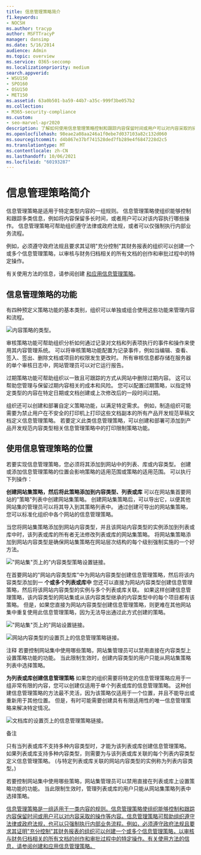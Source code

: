 ```yaml
---
title: 信息管理策略简介
f1.keywords:
- NOCSH
ms.author: tracyp
author: MSFTTracyP
manager: dansimp
ms.date: 5/16/2014
audience: Admin
ms.topic: overview
ms.service: O365-seccomp
ms.localizationpriority: medium
search.appverid:
- WSU150
- SPO160
- OSU150
- MET150
ms.assetid: 63a0b501-ba59-44b7-a35c-999f3be057b2
ms.collection:
- M365-security-compliance
ms.custom:
- seo-marvel-apr2020
description: 了解如何使用信息管理策略控制和跟踪内容保留时间或用户可以对内容采取的操作等内容。
ms.openlocfilehash: 98eae2a08aa246a1f0ebe7d037103a82c132d060
ms.sourcegitcommit: d4b867e37bf741528ded7fb289e4f6847228d2c5
ms.translationtype: MT
ms.contentlocale: zh-CN
ms.lasthandoff: 10/06/2021
ms.locfileid: "60193287"
---
```

# <a name="introduction-to-information-management-policies"></a>信息管理策略简介

信息管理策略是适用于特定类型内容的一组规则。 信息管理策略使组织能够控制和跟踪多类信息，例如将内容保留多长时间，或者用户可以对该内容执行哪些操作。 信息管理策略可帮助组织遵守法律或政府法规，或者可以仅强制执行内部业务流程。 
  
例如，必须遵守政府法规且要求其证明"充分控制"其财务报表的组织可以创建一个或多个信息管理策略，以审核与财务归档相关的所有文档的创作和审批过程中的特定操作。
  
有关使用方法的信息，请参阅创建 [和应用信息管理策略](create-info-mgmt-policies.md)。
  
## <a name="features-of-information-management-policies"></a>信息管理策略的功能
<a name="__top"> </a>

有四种预定义策略功能的基本类别，组织可以单独或组合使用这些功能来管理内容和流程。 
  
![内容策略的类型。](../media/19fcb8a3-974b-40d3-a13f-b76088d122f8.png)
  
审核策略功能可帮助组织分析如何通过记录对文档和列表项执行的事件和操作来使用其内容管理系统。 可以将审核策略功能配置为记录事件，例如当编辑、查看、签入、签出、删除文档或项目的权限发生更改时。 所有审核信息都存储在服务器的单个审核日志中，网站管理员可以对它运行报告。 
  
过期策略功能可帮助组织以一致且可跟踪的方式从网站中删除过期内容。 这可以帮助您管理与保留过期内容相关的成本和风险。 您可以配置过期策略，以指定特定类型的内容在特定日期或文档创建或上次修改后的一段时间过期。
  
组织还可以创建和部署自定义策略功能，以满足特定需求。 例如，制造组织可能需要为禁止用户在不安全的打印机上打印这些文档副本的所有产品开发规范草稿文档定义信息管理策略。 若要定义此类信息管理策略，可以创建和部署可添加到产品开发规范内容类型相关信息管理策略中的打印限制策略功能。
  
## <a name="locations-to-use-an-information-management-policy"></a>使用信息管理策略的位置
<a name="__toc340213528"> </a>

若要实现信息管理策略，您必须将其添加到网站中的列表、库或内容类型。 创建或添加信息管理策略的位置会影响策略的适用范围或策略的适用范围。 可以执行下列操作：
  
 **创建网站集策略，然后将此策略添加到内容类型、列表或库** 可以在网站集首要网站的"策略"列表中创建网站集策略。 创建网站集策略后，可以导出它，以便其他网站集的管理员可以将其导入到其策略列表中。 通过创建可导出的网站集策略，您可以标准化组织中各个网站的信息管理策略。 
  
当您将网站集策略添加到网站内容类型，并且该网站内容类型的实例添加到列表或库中时，该列表或库的所有者无法修改列表或库的网站集策略。 将网站集策略添加到网站内容类型是确保网站集策略在网站层次结构的每个级别强制实施的一个好方法。
  
!["网站集"页上的"内容类型策略设置链接。](../media/26d3466a-23ec-443f-88f0-2aaff38e992b.png)
  
 在首要网站的"网站内容类型库"中为网站内容类型创建信息管理策略，然后将该内容类型添加到一 **个或多个列表或库中** 您还可以直接为网站内容类型创建信息管理策略，然后将该网站内容类型的实例与多个列表或库关联。 如果这样创建信息管理策略，该内容类型的网站集或从该内容类型继承的内容类型中的每个项目都有该策略。 但是，如果您直接为网站内容类型创建信息管理策略，则更难在其他网站集中重复使用此信息管理策略，因为无法导出通过此方式创建的策略。 
  
!["网站集"页上的"网站设置链接。](../media/6f6fa51f-15d7-4782-b06f-a7b36e874cd3.png)
  
![网站内容类型的设置页上的信息管理策略链接。](../media/15d83a34-6c8f-4b6e-b6ee-e9b0a70cbb4b.png)
  
注释 若要控制网站集中使用哪些策略，网站集管理员可以禁用直接在内容类型上设置策略功能的功能。 当此限制生效时，创建内容类型的用户只能从网站集策略列表中选择策略。
  
 **为列表或库创建信息管理策略** 如果您的组织需要将特定的信息管理策略应用于一组非常有限的内容，您可以创建仅适用于单个列表或库的信息管理策略。 这种创建信息管理策略的方法最不灵活，因为该策略仅适用于一个位置，并且不能导出或重新用于其他位置。 但是，有时可能需要创建具有有限适用性的唯一信息管理策略来解决特定情况。 
  
![文档库的设置页上的信息管理策略链接。](../media/9fa6d366-6aab-49e1-a05c-898ac6f536e6.png)
  
备注 
  
只有当列表或库不支持多种内容类型时，才能为该列表或库创建信息管理策略。 如果列表或库支持多种内容类型，则需要为与该列表或库关联的每个列表内容类型定义信息管理策略。  (与特定列表或库关联的网站内容类型的实例称为列表内容类型。) 
  
若要控制网站集中使用哪些策略，网站集管理员可以禁用直接在列表或库上设置策略功能的功能。 当此限制生效时，管理列表或库的用户只能从网站集策略列表中选择策略。
  
[信息管理策略是一组适用于一类内容的规则。信息管理策略使组织能够控制和跟踪内容保留时间或用户可以对内容采取的操作等内容。信息管理策略可帮助组织遵守法律或政府法规，也可以只强制执行内部业务流程。例如，必须遵守政府法规且要求其证明"充分控制"其财务报表的组织可以创建一个或多个信息管理策略，以审核与财务归档相关的所有文档的创作和审批过程中的特定操作。有关使用方法的信息，请参阅创建和应用信息管理策略。](intro-to-info-mgmt-policies.md#__top)
  

